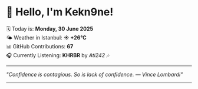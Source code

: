 # 👋 Hello, I'm Kekn9ne!

🗓️ Today is: **Monday, 30 June 2025**  
🌤️ Weather in Istanbul: **☀️   +26°C**  
📊 GitHub Contributions: **67**  
🎧 Currently Listening: **KHRBR** by *Ati242* 🎶

---

_"Confidence is contagious. So is lack of confidence. — *Vince Lombardi*"_

---
